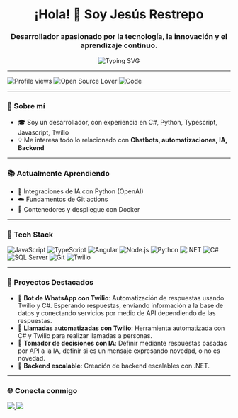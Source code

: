 <h1 align="center">¡Hola! 👋 Soy Jesús Restrepo</h1>
<h3 align="center">Desarrollador apasionado por la tecnología, la innovación y el aprendizaje continuo.</h3>

<p align="center">
  <img src="https://readme-typing-svg.herokuapp.com?font=Fira+Code&size=22&pause=1000&color=00C4FF&center=true&vCenter=true&width=435&lines=Desarrollador+Full+Stack;Apasionado+por+la+innovación;Aprendiendo+nuevas+tecnologías" alt="Typing SVG" />
</p>

---

![Profile views](https://komarev.com/ghpvc/?username=jesusrestrepo&color=blue)
![Open Source Lover](https://img.shields.io/badge/Open%20Source-Lover-%23ff69b4)
![Code](https://img.shields.io/badge/Code-100%25-blue)

---

### 🚀 Sobre mí

- 🎓 Soy un desarrollador, con experiencia en C#, Python, Typescript, Javascript, Twilio
- 💡 Me interesa todo lo relacionado con **Chatbots, automatizaciones, IA, Backend**

---

### 📚 Actualmente Aprendiendo

- 🤖 Integraciones de IA con Python (OpenAI)
- ☁️ Fundamentos de Git actions
- 🐳 Contenedores y despliegue con Docker

---

### 🧰 Tech Stack

![JavaScript](https://img.shields.io/badge/-JavaScript-F7DF1E?style=flat&logo=javascript&logoColor=000)
![TypeScript](https://img.shields.io/badge/-TypeScript-3178C6?style=flat&logo=typescript&logoColor=fff)
![Angular](https://img.shields.io/badge/-Angular-DD0031?style=flat&logo=angular&logoColor=white)
![Node.js](https://img.shields.io/badge/-Node.js-339933?style=flat&logo=node.js&logoColor=white)
![Python](https://img.shields.io/badge/-Python-3776AB?style=flat&logo=python&logoColor=white)
![.NET](https://img.shields.io/badge/-.NET-512BD4?style=flat&logo=dotnet&logoColor=white)
![C#](https://img.shields.io/badge/-C%23-239120?style=flat&logo=c-sharp&logoColor=white)
![SQL Server](https://img.shields.io/badge/-SQL%20Server-CC2927?style=flat&logo=microsoftsqlserver&logoColor=white)
![Git](https://img.shields.io/badge/-Git-F05032?style=flat&logo=git&logoColor=white)
![Twilio](https://img.shields.io/badge/-Twilio-F22F46?style=flat&logo=twilio&logoColor=white)

---

### 📂 Proyectos Destacados

- 🔹 **Bot de WhatsApp con Twilio**: Automatización de respuestas usando Twilio y C#. Esperando respuestas, enviando información a la base de datos y conectando servicios por medio de API dependiendo de las respuestas.
- 🔹 **Llamadas automatizadas con Twilio**: Herramienta automatizada con C# y Twilio para realizar llamadas a personas.
- 🔹 **Tomador de decisiones con IA**: Definir mediante respuestas pasadas por API a la IA, definir si es un mensaje expresando novedad, o no es novedad.
- 🔹 **Backend escalable**: Creación de backend escalables con .NET.

---

### 🌐 Conecta conmigo

<p align="left">
  <a href="https://www.linkedin.com/in/jesus-restrepo-714103219/" target="_blank">
    <img src="https://img.shields.io/badge/-LinkedIn-0A66C2?style=for-the-badge&logo=linkedin&logoColor=white" />
  </a>
  <a href="mailto:jesusrestrepo2003@gmail.com">
    <img src="https://img.shields.io/badge/-Email-D14836?style=for-the-badge&logo=gmail&logoColor=white" />
  </a>
</p>
